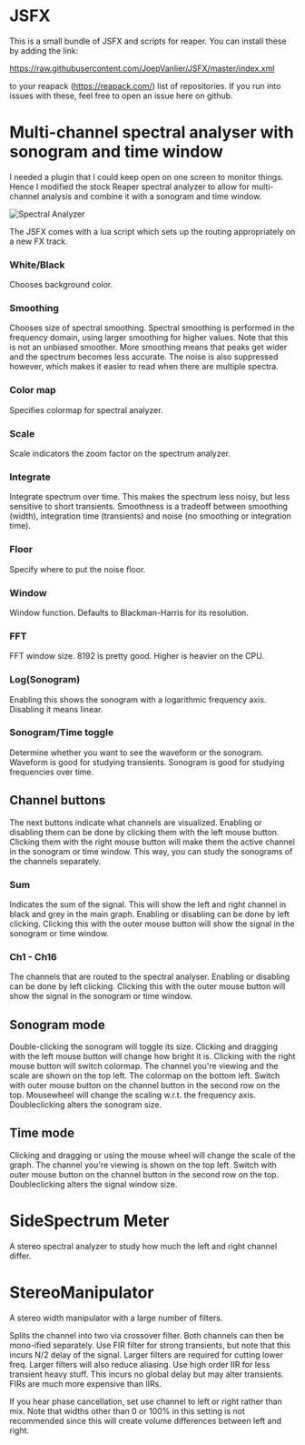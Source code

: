 # JSFX

This is a small bundle of JSFX and scripts for reaper.
 You can install 
these by adding the link:

https://raw.githubusercontent.com/JoepVanlier/JSFX/master/index.xml

to your reapack (https://reapack.com/) list of repositories. If you run 
into issues with these, feel free to open an issue here on github.

# Multi-channel spectral analyser with sonogram and time window
I needed a plugin that I could keep open on one screen to monitor things.
Hence I modified the stock Reaper spectral analyzer to allow for 
multi-channel analysis and combine it with a sonogram and time window.

![Spectral Analyzer](https://i.imgur.com/BkDa0S5.png)

The JSFX comes with a lua script which sets up the routing appropriately
on a new FX track.

### White/Black

Chooses background color.


### Smoothing

Chooses size of spectral smoothing. Spectral smoothing is performed in 
the frequency domain, 
  using larger smoothing for higher values. Note 
that this is not an unbiased smoother.
  More smoothing means that peaks 
get wider and the spectrum becomes less accurate.  The noise 
is also 
suppressed however, which makes it easier to read when there are multiple 
spectra.


### Color map

Specifies colormap for spectral analyzer.


### Scale

Scale indicators the zoom factor on the spectrum analyzer.

  
### Integrate

Integrate spectrum over time. This makes the spectrum less noisy, but 
less sensitive to short transients. Smoothness is a tradeoff between 
smoothing (width), integration time (transients) 
and noise (no smoothing 
or integration time).


### Floor

Specify where to put the noise floor.


### Window

Window function. Defaults to Blackman-Harris for its resolution.


### FFT

FFT window size. 8192 is pretty good. Higher is heavier on the CPU.


### Log(Sonogram)

Enabling this shows the sonogram with a logarithmic frequency axis. 
Disabling it means linear.


### Sonogram/Time toggle

Determine whether you want to see the waveform or the sonogram. 
Waveform is good for studying 
transients. Sonogram is good for 
studying frequencies over time.



## Channel buttons

The next buttons indicate what channels are visualized. Enabling 
or disabling them can be done 
  by clicking them with the left 
mouse button. Clicking them with the right mouse button will make 
them the active channel in the sonogram or time window. This way,
you can study the sonograms of  the channels separately.


### Sum

Indicates the sum of the signal. This will show the left and right 
channel in black and grey in the main graph. Enabling or disabling 
can be done by left clicking. Clicking this with the outer mouse 
button will show the signal in the sonogram or time window.


### Ch1 - Ch16

The channels that are routed to the spectral analyser. Enabling or 
disabling can be done by left 
  clicking. Clicking this with the outer 
mouse button will show the signal in the sonogram or time 
window.



## Sonogram mode
Double-clicking the sonogram will toggle its size. Clicking and 
dragging with the left mouse button 
will change how bright it is. 
Clicking with the right mouse button will switch colormap. The channel 
you're viewing and the scale are shown on the top left. The colormap 
on the bottom left. Switch with outer mouse button on the channel 
button in the second row on the top. Mousewheel will change the 
scaling 
w.r.t. the frequency axis. Doubleclicking alters the sonogram size.

## Time mode
Clicking and dragging or using the mouse wheel  will change the scale 
of the graph. The channel you're 
viewing is shown on the top left. Switch 
with outer mouse button on the channel button in the second row on the top. 
Doubleclicking alters the signal window size.

# SideSpectrum Meter
A stereo spectral analyzer to study how much the left and right channel 
differ.

# StereoManipulator
A stereo width manipulator with a large number of filters. 

Splits the channel into two via crossover filter. Both channels can then 
be mono-ified separately. Use FIR filter for strong transients, but note 
that this incurs N/2 delay of the signal. Larger filters are required for 
cutting lower freq. Larger filters will also reduce aliasing. Use high 
order IIR for less transient heavy stuff. This incurs no global delay 
but may alter transients. FIRs are much more expensive than IIRs.

If you hear phase cancellation, set use channel to left or right rather 
than mix. Note that widths other than 0 or 100\% in this setting is not
recommended since this will create volume differences between left and right.
